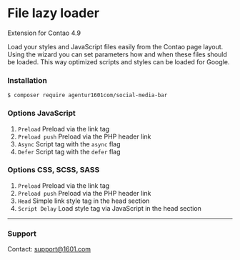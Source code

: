 # File lazy loader

Extension for Contao 4.9

Load your styles and JavaScript files easily from the Contao page layout. Using the wizard you can set parameters how and when these files should be loaded.
This way optimized scripts and styles can be loaded for Google.

### Installation

`$ composer require agentur1601com/social-media-bar`

### Options JavaScript

1. `Preload` Preload via the link tag
2. `Preload push` Preload via the PHP header link
3. `Async` Script tag with the `async` flag
4. `Defer` Script tag with the `defer` flag

### Options CSS, SCSS, SASS

1. `Preload` Preload via the link tag
2. `Preload push` Preload via the PHP header link
3. `Head` Simple link style tag in the head section 
4. `Script Delay` Load style tag via JavaScript in the head section

---

### Support

Contact: support@1601.com
